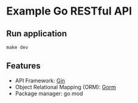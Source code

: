 # Example Go RESTful API
## Run application
```
make dev
```
## Features
* API Framework: [Gin](https://gin-gonic.com/)
* Object Relational Mapping (ORM): [Gorm](https://gorm.io/index.html)
* Package manager: go mod
